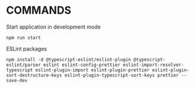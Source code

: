 # COMMANDS

Start application in development mode

```SH
npm run start
```

ESLint packages

```SH
npm install -d @typescript-eslint/eslint-plugin @typescript-eslint/parser eslint eslint-config-prettier eslint-import-resolver-typescript eslint-plugin-import eslint-plugin-prettier eslint-plugin-sort-destructure-keys eslint-plugin-typescript-sort-keys prettier --save-dev
```
